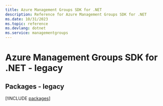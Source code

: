 ```yaml
---
title: Azure Management Groups SDK for .NET
description: Reference for Azure Management Groups SDK for .NET
ms.date: 10/31/2023
ms.topic: reference
ms.devlang: dotnet
ms.service: managementgroups
---
```

# Azure Management Groups SDK for .NET - legacy
## Packages - legacy
[!INCLUDE [packages](management-groups-index.md)]